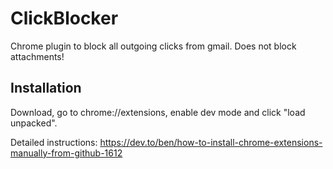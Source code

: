 # ClickBlocker

Chrome plugin to block all outgoing clicks from gmail.
Does not block attachments!


## Installation

Download, go to chrome://extensions, enable dev mode and click "load unpacked". 

Detailed instructions: https://dev.to/ben/how-to-install-chrome-extensions-manually-from-github-1612
